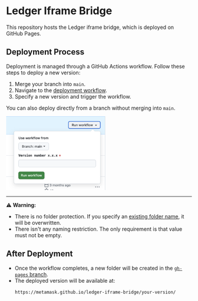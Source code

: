 # Ledger Iframe Bridge

This repository hosts the Ledger iframe bridge, which is deployed on GitHub Pages.

## Deployment Process

Deployment is managed through a GitHub Actions workflow. Follow these steps to deploy a new version:

1. Merge your branch into `main`.
2. Navigate to the [deployment workflow](https://github.com/MetaMask/ledger-iframe-bridge/actions/workflows/static.yml).
3. Specify a new version and trigger the workflow.

You can also deploy directly from a branch without merging into `main`.

<img alt="deployment input" src="input.png" width="auto" height="200" />

---
⚠ **Warning:**
- There is no folder protection. If you specify an [existing folder name](https://github.com/MetaMask/ledger-iframe-bridge/tree/gh-pages), it will be overwritten.
- There isn't any naming restriction. The only requirement is that value must not be empty.

## After Deployment

- Once the workflow completes, a new folder will be created in the [`gh-pages` branch](https://github.com/MetaMask/ledger-iframe-bridge/tree/gh-pages).
- The deployed version will be available at:
  ```
  https://metamask.github.io/ledger-iframe-bridge/your-version/
  ```

